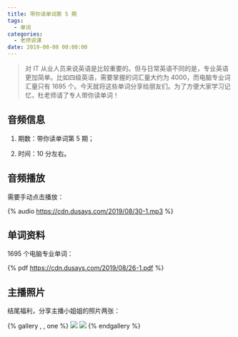 ```yaml
---
title: 带你读单词第 5 期
tags:
  - 单词
categories:
  - 老师说课
date: 2019-08-08 00:00:00
---
```


> 对 IT 从业人员来说英语是比较重要的。但与日常英语不同的是，专业英语更加简单。比如四级英语，需要掌握的词汇量大约为 4000，而电脑专业词汇量只有 1695 个。今天就将这些单词分享给朋友们。为了方便大家学习记忆，杜老师请了专人带你读单词！

<!-- more -->

## 音频信息

1. 期数：带你读单词第 5 期；


2. 时间：10 分左右。

## 音频播放

需要手动点击播放：

{% audio https://cdn.dusays.com/2019/08/30-1.mp3 %}

## 单词资料

1695 个电脑专业单词：

{% pdf https://cdn.dusays.com/2019/08/26-1.pdf %}

## 主播照片

结尾福利，分享主播小姐姐的照片两张：

{% gallery , , one %}
![](https://cdn.dusays.com/2019/08/30-1.jpg)
![](https://cdn.dusays.com/2019/08/30-2.jpg)
{% endgallery %}